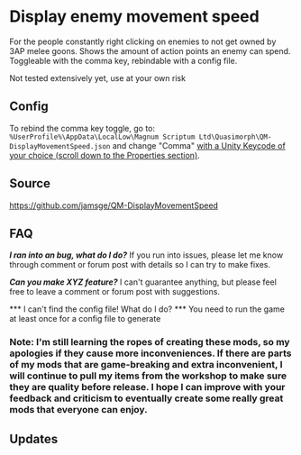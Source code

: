 # Display enemy movement speed

For the people constantly right clicking on enemies to not get owned by 3AP melee goons. 
Shows the amount of action points an enemy can spend. Toggleable with the comma key, rebindable with a config file.

Not tested extensively yet, use at your own risk

## Config
To rebind the comma key toggle, go to:
`%UserProfile%\AppData\LocalLow\Magnum Scriptum Ltd\Quasimorph\QM-DisplayMovementSpeed.json`
and change "Comma" [with a Unity Keycode of your choice (scroll down to the Properties section)](https://docs.unity3d.com/ScriptReference/KeyCode.html).

## Source
https://github.com/jamsge/QM-DisplayMovementSpeed

## FAQ
***I ran into an bug, what do I do?***
If you run into issues, please let me know through comment or forum post with details so I can try to make fixes.

***Can you make XYZ feature?***
I can't guarantee anything, but please feel free to leave a comment or forum post with suggestions.

*** I can't find the config file! What do I do? ***
You need to run the game at least once for a config file to generate

### Note: I'm still learning the ropes of creating these mods, so my apologies if they cause more inconveniences. If there are parts of my mods that are game-breaking and extra inconvenient, I will continue to pull my items from the workshop to make sure they are quality before release. I hope I can improve with your feedback and criticism to eventually create some really great mods that everyone can enjoy.

## Updates